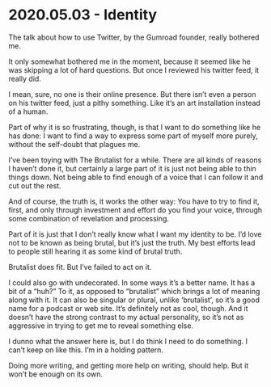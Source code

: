 # 2020.05.03 - Identity
The talk about how to use Twitter, by the Gumroad founder, really bothered me.

It only somewhat bothered me in the moment, because it seemed like he was skipping a lot of hard questions. But once I reviewed his twitter feed, it really did.

I mean, sure, no one is their online presence. But there isn’t even a person on his twitter feed, just a pithy something. Like it’s an art installation instead of a human.

Part of why it is so frustrating, though, is that I want to do something like he has done: I want to find a way to express some part of myself more purely, without the self-doubt that plagues me.

I’ve been toying with The Brutalist for a while. There are all kinds of reasons I haven’t done it, but certainly a large part of it is just not being able to thin things down. Not being able to find enough of a voice that I can follow it and cut out the rest.

And of course, the truth is, it works the other way: You have to try to find it, first, and only through investment and effort do you find your voice, through some combination of revelation and processing.

Part of it is just that I don’t really know what I want my identity to be. I’d love not to be known as being brutal, but it’s just the truth. My best efforts lead to people still hearing  it as some kind of brutal truth.

Brutalist does fit. But I’ve failed to act on it.

I could also go with undecorated. In some ways it’s a better name. It has a bit of a “huh?” To it, as opposed to “brutalist” which brings a lot of meaning along with it. It can also be singular or plural, unlike ‘brutalist’, so it’s a good name for a podcast or web site. It’s definitely not as cool, though. And it doesn’t have the strong contrast to my actual personality, so it’s not as aggressive in trying to get me to reveal something else.

I dunno what the answer here is, but I do think I need to do something. I can’t keep on like this. I’m in a holding pattern.

Doing more writing, and getting more help on writing, should help. But it won’t be enough on its own.
